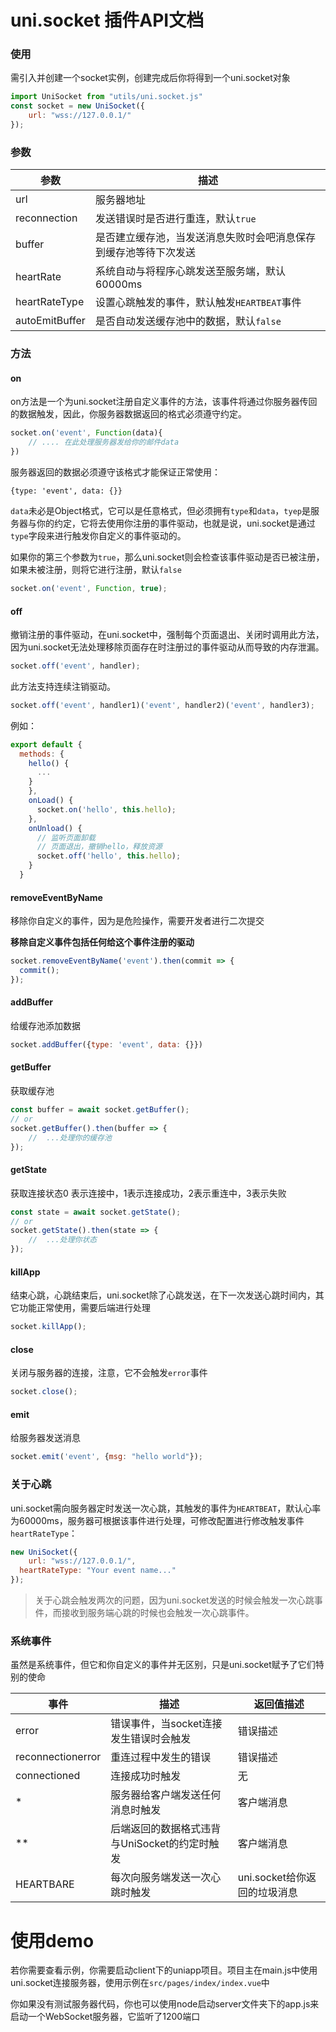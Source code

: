 # uni.socket 插件API文档

### 使用

需引入并创建一个socket实例，创建完成后你将得到一个uni.socket对象

```javascript
import UniSocket from "utils/uni.socket.js"
const socket = new UniSocket({
	url: "wss://127.0.0.1/"
});
```



### 参数

| 参数           | 描述                                                         |
| -------------- | ------------------------------------------------------------ |
| url            | 服务器地址                                                   |
| reconnection   | 发送错误时是否进行重连，默认`true`                           |
| buffer         | 是否建立缓存池，当发送消息失败时会吧消息保存到缓存池等待下次发送 |
| heartRate      | 系统自动与将程序心跳发送至服务端，默认60000ms                |
| heartRateType  | 设置心跳触发的事件，默认触发`HEARTBEAT`事件                  |
| autoEmitBuffer | 是否自动发送缓存池中的数据，默认`false`                      |



### 方法

#### on

on方法是一个为uni.socket注册自定义事件的方法，该事件将通过你服务器传回的数据触发，因此，你服务器数据返回的格式必须遵守约定。

```javascript
socket.on('event', Function(data){
	// .... 在此处理服务器发给你的邮件data          
})
```

服务器返回的数据必须遵守该格式才能保证正常使用：

`{type: 'event', data: {}}`

`data`未必是Object格式，它可以是任意格式，但必须拥有`type`和`data`，`tyep`是服务器与你的约定，它将去使用你注册的事件驱动，也就是说，uni.socket是通过`type`字段来进行触发你自定义的事件驱动的。

如果你的第三个参数为`true`，那么uni.socket则会检查该事件驱动是否已被注册，如果未被注册，则将它进行注册，默认`false`

```javascript
socket.on('event', Function, true);
```



#### off

撤销注册的事件驱动，在uni.socket中，强制每个页面退出、关闭时调用此方法，因为uni.socket无法处理移除页面存在时注册过的事件驱动从而导致的内存泄漏。

```javascript
socket.off('event', handler);
```

此方法支持连续注销驱动。

```javascript
socket.off('event', handler1)('event', handler2)('event', handler3);
```



例如：

```js
export default {
  methods: {
    hello() {
      ...
    }
    },
    onLoad() {
      socket.on('hello', this.hello);
    },
    onUnload() {
      // 监听页面卸载
      // 页面退出，撤销hello，释放资源
      socket.off('hello', this.hello);
    }
  }
```



#### removeEventByName

移除你自定义的事件，因为是危险操作，需要开发者进行二次提交

**移除自定义事件包括任何给这个事件注册的驱动**

```javascript
socket.removeEventByName('event').then(commit => {
  commit();
});
```



#### addBuffer

给缓存池添加数据

```javascript
socket.addBuffer({type: 'event', data: {}})
```



#### getBuffer

获取缓存池

```javascript
const buffer = await socket.getBuffer();
// or
socket.getBuffer().then(buffer => {
	//  ...处理你的缓存池
});
```



#### getState

获取连接状态0 表示连接中，1表示连接成功，2表示重连中，3表示失败

```javascript
const state = await socket.getState();
// or
socket.getState().then(state => {
	//  ...处理你状态
});
```



#### killApp

结束心跳，心跳结束后，uni.socket除了心跳发送，在下一次发送心跳时间内，其它功能正常使用，需要后端进行处理

```javascript
socket.killApp();
```



#### close

关闭与服务器的连接，注意，它不会触发`error`事件

```javascript
socket.close();
```



#### emit

给服务器发送消息

```javascript
socket.emit('event', {msg: "hello world"});
```



### 关于心跳

uni.socket需向服务器定时发送一次心跳，其触发的事件为`HEARTBEAT`，默认心率为60000ms，服务器可根据该事件进行处理，可修改配置进行修改触发事件`heartRateType`：

```javascript
new UniSocket({
	url: "wss://127.0.0.1/",
  heartRateType: "Your event name..."
});
```



> 关于心跳会触发两次的问题，因为uni.socket发送的时候会触发一次心跳事件，而接收到服务端心跳的时候也会触发一次心跳事件。

### 系统事件

虽然是系统事件，但它和你自定义的事件并无区别，只是uni.socket赋予了它们特别的使命

| 事件              | 描述                                          | 返回值描述                   |
| ----------------- | --------------------------------------------- | ---------------------------- |
| error             | 错误事件，当socket连接发生错误时会触发        | 错误描述                     |
| reconnectionerror | 重连过程中发生的错误                          | 错误描述                     |
| connectioned      | 连接成功时触发                                | 无                           |
| \*                | 服务器给客户端发送任何消息时触发              | 客户端消息                   |
| \*\*              | 后端返回的数据格式违背与UniSocket的约定时触发 | 客户端消息                   |
| HEARTBARE         | 每次向服务端发送一次心跳时触发                | uni.socket给你返回的垃圾消息 |




# 使用demo

若你需要查看示例，你需要启动client下的uniapp项目。项目主在main.js中使用uni.socket连接服务器，使用示例在`src/pages/index/index.vue`中


你如果没有测试服务器代码，你也可以使用node启动server文件夹下的app.js来启动一个WebSocket服务器，它监听了1200端口
